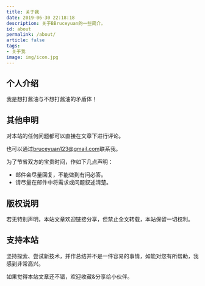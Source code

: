 ```yaml
---
title: 关于我
date: 2019-06-30 22:18:18
description: 关于BBruceyuan的一些简介。
id: about
permalink: /about/
article: false
tags:
- 关于我
image: img/icon.jpg
---
```


## 个人介绍 

我是想打酱油与不想打酱油的矛盾体！

## 其他申明

对本站的任何问题都可以直接在文章下进行评论。

也可以通过[bruceyuan123@gmail.com](mailto:BBruceyuan<bruceyuan123@gmail.com>?subject=【来自】BBruceyuan的博客)联系我。

为了节省双方的宝贵时间，作如下几点声明：

- 邮件会尽量回复，不能做到有问必答。
- 请尽量在邮件中将需求或问题叙述清楚。

## 版权说明

若无特别声明，本站文章欢迎链接分享，但禁止全文转载，本站保留一切权利。

## 支持本站

坚持探索、尝试新技术，并作总结并不是一件容易的事情，如能对您有所帮助，我感到非常高兴。

如果觉得本站文章还不错，欢迎收藏&分享给小伙伴。

